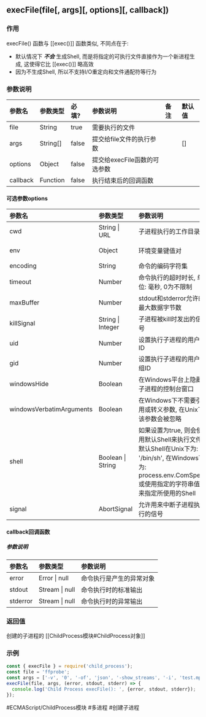 ## execFile(file\[, args\]\[, options\]\[, callback\])

### 作用
execFile() 函数与 [[exec()]] 函数类似, 不同点在于:
- 默认情况下 ***不会*** 生成Shell, 而是将指定的可执行文件直接作为一个新进程生成, 这使得它比 [[exec()]] 略高效
- 因为不生成Shell, 所以不支持I/O重定向和文件通配符等行为

### 参数说明
|参数名|参数类型|必填?|参数说明|备注|默认值|
|:-|:-|:-|:-|:-|:-|
|file|String|true|需要执行的文件|||
|args|String[]|false|提交给file文件的执行参数||[]|
|options|Object|false|提交给execFile函数的可选参数|||
|callback|Function|false|执行结束后的回调函数||||

#### 可选参数options
|参数名|参数类型|参数说明|默认值|
|:-|:-|:-|:-|
|cwd|String \| URL|子进程执行的工作目录|父进程的process.cwd()|
|env|Object|环境变量键值对|父进程的processs.env|
|encoding|String|命令的编码字符集|'utf8'|
|timeout|Number|命令执行的超时时长, 单位: 毫秒, 0为不限制|0|
|maxBuffer|Number|stdout和stderror允许的最大数据字节数|1024\*1024|
|killSignal|String \| Integer|子进程被kill时发出的信号|'SIGTERM'|
|uid|Number|设置执行子进程的用户ID||
|gid|Number|设置执行子进程的用户组ID||
|windowsHide|Boolean|在Windows平台上隐藏子进程的控制台窗口|false|
|windowsVerbatimArguments|Boolean|在Windows下不需要引用或转义参数, 在Unix下该参数会被忽略|false|
|shell|Boolean \| String|如果设置为true, 则会使用默认Shell来执行文件, 默认Shell在Unix下为: '/bin/sh', 在Windows下为: process.env.ComSpec, 或使用指定的字符串值来指定所使用的Shell|false|
|signal|AbortSignal|允许用来中断子进程执行的信号||

#### callback回调函数
##### 参数说明
|参数名|参数类型|参数说明|
|:-|:-|:-|
|error|Error \| null|命令执行是产生的异常对象|
|stdout|Stream \| null|命令执行时的标准输出|
|stderror|Stream \| null|命令执行时的异常输出|

### 返回值
创建的子进程的 [[ChildProcess模块#ChildProcess对象]]

### 示例
```javascript
const { execFile } = require('child_process');
const file = 'ffprobe';
const args = ['-v', '0', '-of', 'json', '-show_streams', '-i', 'test.mp4'];
execFile(file, args, (error, stdout, stderr) => {
  console.log('Child Process execFile(): ', {error, stdout, stderr});
});
```

#ECMAScript/ChildProcess模块 #多进程  #创建子进程